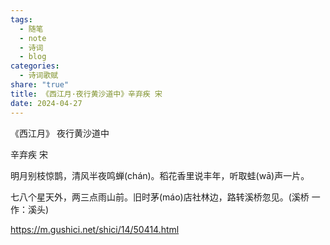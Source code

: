 ```yaml
---
tags:
  - 随笔
  - note
  - 诗词
  - blog
categories:
  - 诗词歌赋
share: "true"
title: 《西江月·夜行黄沙道中》辛弃疾 宋
date: 2024-04-27
---
```


《西江月》
夜行黄沙道中

辛弃疾 宋

明月别枝惊鹊，清风半夜鸣蝉(chán)。稻花香里说丰年，听取蛙(wā)声一片。

七八个星天外，两三点雨山前。旧时茅(máo)店社林边，路转溪桥忽见。(溪桥 一作：溪头)

https://m.gushici.net/shici/14/50414.html
